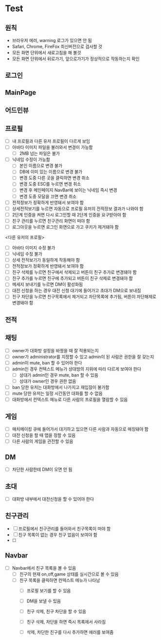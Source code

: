 # Test

## 원칙
- 브라우저 에러, warning 로그가 있으면 안 됨
- Safari, Chrome, FireFox 최신버전으로 검사할 것
- 모든 화면 단위에서 새로고침을 해 볼것
- 모든 화면 단위에서 뒤로가기, 앞으로가기가 정상적으로 작동하는지 확인

## 로그인
## MainPage
## 어드민뷰
## 프로필
- [ ] 내 프로필과 다른 유저 프로필이 다르게 보임
- [ ] 아바타 이미지 파일을 불러와서 변경이 가능함
    - [ ] 2MB 넘는 파일은 불가
- [ ] 닉네임 수정이 가능함
    - [ ] 본인 이름으로 변경 불가
    - [ ] DB에 이미 있는 이름으로 변경 불가
    - [ ] 변경 도중 다른 곳을 클릭하면 변경 취소
    - [ ] 변경 도중 ESC를 누르면 변경 취소
    - [ ] 변경 후 메인페이지 NavBar에 보이는 닉네임 즉시 변경
    - [ ] 변경 도중 모달을 끄면 변경 취소
- [ ] 전적정보가 정확하게 반영돼서 보여야 함
- [ ] 상세전적보기를 누르면 자동으로 프로필 유저의 전적정보 결과가 나와야 함
- [ ] 2단계 인증을 켜면 다시 로그인할 때 2단계 인증을 요구받아야 함
- [ ] 친구 관리를 누르면 친구관리 화면이 떠야 함
- [ ] 로그아웃을 누르면 로그인 화면으로 가고 쿠키가 제거돼야 함

<다른 유저의 프로필>
- [ ] 아바타 이미지 수정 불가
- [ ] 닉네임 수정 불가
- [ ] 상세 전적보기가 동일하게 작동해야 함
- [ ] 전적정보가 정확하게 반영돼서 보여야 함
- [ ] 친구 삭제를 누르면 친구에서 삭제되고 버튼이 친구 추가로 변경돼야 함
- [ ] 친구 추가를 누르면 친구에 추가되고 버튼이 친구 삭제로 변경돼야 함
- [ ] 메세지 보내기를 누르면 DM이 활성화됨
- [ ] 대전 신청을 하는 경우 대전 신청 대기에 들어가고 초대가 DM으로 보내짐
- [ ] 친구 차단을 누르면 친구목록에서 제거되고 차단목록에 추가됨, 버튼이 차단해제로 변경돼야 함

## 전적
## 채팅
- [ ] owner가 대화방 설정을 바꿨을 때 잘 적용되는지
- [ ] owner가 administrator를 지정할 수 있고 admin이 된 사람은 권한을 잘 갖는지
- [ ] admin이 mute, ban 할 수 있어야 한다
- [ ] admin인 경우 컨텍스트 메뉴가 상대방의 지위에 따라 다르게 보여야 한다
    - [ ] 상대가 admin인 경우 mute, ban 할 수 있음
    - [ ] 상대가 owner인 경우 권한 없음
- [ ] ban 당한 유저는 대화방에서 나가지고 재입장이 불가함
- [ ] mute 당한 유저는 일정 시간동안 대화를 할 수 없음
- [ ] 대화방에서 컨텍스트 메뉴로 다른 사람의 프로필을 열람할 수 있음
## 게임
- [ ] 매치메이킹 큐에 들어가서 대기하고 있으면 다른 사람과 자동으로 매칭돼야 함
- [ ] 대전 신청을 할 때 맵을 정할 수 있음
- [ ] 다른 사람의 게임을 관전할 수 있음
## DM
- [ ] 차단한 사람한테 DM이 오면 안 됨
## 초대
- [ ] 대화방 내부에서 대전신청을 할 수 있어야 한다

## 친구관리
- [ ] 프로필에서 친구관리를 들어와서 친구목록이 떠야 함
- [ ] 친구 목록이 없는 경우 친구 없음이 보여야 함
- [ ] 
## Navbar
- [ ] Navbar에서 친구 목록을 볼 수 있음
    - [ ] 친구의 현재 on,off,game 상태를 실시간으로 볼 수 있음
    - [ ] 친구 목록을 클릭하면 컨텍스트 메뉴가 나타남
        - [ ] 프로필 보기를 할 수 있음
        - [ ] DM을 보낼 수 있음
        - [ ] 친구 삭제, 친구 차단을 할 수 있음
        - [ ] 친구 삭제, 차단을 하면 즉시 목록에서 사라짐
        - [ ] 삭제, 차단한 친구를 다시 추가하면 에러를 보여줌


